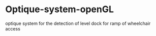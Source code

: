 Optique-system-openGL
=====================

optique system for the detection of level dock for ramp of wheelchair access 
